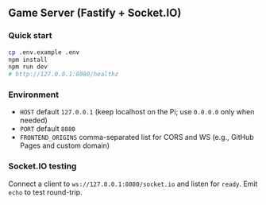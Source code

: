 ## Game Server (Fastify + Socket.IO)

### Quick start

```bash
cp .env.example .env
npm install
npm run dev
# http://127.0.0.1:8080/healthz
```

### Environment

- `HOST` default `127.0.0.1` (keep localhost on the Pi; use `0.0.0.0` only when needed)
- `PORT` default `8080`
- `FRONTEND_ORIGINS` comma-separated list for CORS and WS (e.g., GitHub Pages and custom domain)

### Socket.IO testing

Connect a client to `ws://127.0.0.1:8080/socket.io` and listen for `ready`. Emit `echo` to test round-trip.



